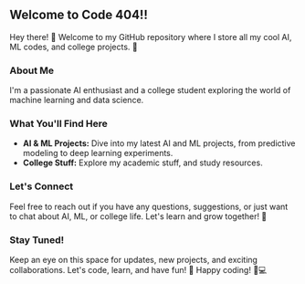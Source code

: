 ## Welcome to Code 404!!
Hey there! 👋 Welcome to my GitHub repository where I store all my cool AI, ML codes, and college projects. 🚀

### About Me
I'm a passionate AI enthusiast and a college student exploring the world of machine learning and data science.

### What You'll Find Here
- **AI & ML Projects:** Dive into my latest AI and ML projects, from predictive modeling to deep learning experiments.
- **College Stuff:** Explore my academic stuff, and study resources.

### Let's Connect
Feel free to reach out if you have any questions, suggestions, or just want to chat about AI, ML, or college life. Let's learn and grow together! 🌟

### Stay Tuned!
Keep an eye on this space for updates, new projects, and exciting collaborations. Let's code, learn, and have fun! 🎉
Happy coding! 🤖💻
